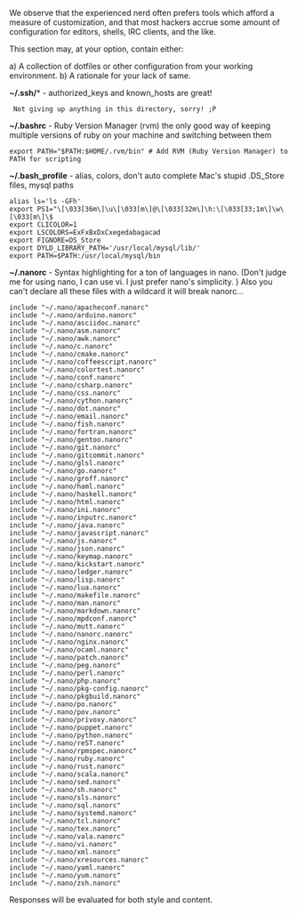 We observe that the experienced nerd often prefers tools which afford a measure of customization, and that most hackers accrue some amount of configuration for editors, shells, IRC clients, and the like.

This section may, at your option, contain either:

  a) A collection of dotfiles or other configuration from your working environment.
    b) A rationale for your lack of same.

 **~/.ssh/***  - authorized_keys and known_hosts are great!

     Not giving up anything in this directory, sorry! ;P

 **~/.bashrc** - Ruby Version Manager (rvm) the only good way of keeping multiple versions of ruby on your machine and switching between them



    export PATH="$PATH:$HOME/.rvm/bin" # Add RVM (Ruby Version Manager) to PATH for scripting

 **~/.bash_profile** - alias, colors, don't auto complete Mac's stupid .DS_Store files, mysql paths



    alias ls='ls -GFh'
    export PS1="\[\033[36m\]\u\[\033[m\]@\[\033[32m\]\h:\[\033[33;1m\]\w\[\033[m\]\$
    export CLICOLOR=1
    export LSCOLORS=ExFxBxDxCxegedabagacad
    export FIGNORE=DS_Store
    export DYLD_LIBRARY_PATH='/usr/local/mysql/lib/'
    export PATH=$PATH:/usr/local/mysql/bin


 **~/.nanorc** - Syntax highlighting for a ton of languages in nano. (Don't judge me for using nano, I can use vi. I just prefer nano's simplicity. ) Also you can't declare all these files with a wildcard it will break nanorc...




    include "~/.nano/apacheconf.nanorc"
    include "~/.nano/arduino.nanorc"
    include "~/.nano/asciidoc.nanorc"
    include "~/.nano/asm.nanorc"
    include "~/.nano/awk.nanorc"
    include "~/.nano/c.nanorc"
    include "~/.nano/cmake.nanorc"
    include "~/.nano/coffeescript.nanorc"
    include "~/.nano/colortest.nanorc"
    include "~/.nano/conf.nanorc"
    include "~/.nano/csharp.nanorc"
    include "~/.nano/css.nanorc"
    include "~/.nano/cython.nanorc"
    include "~/.nano/dot.nanorc"
    include "~/.nano/email.nanorc"
    include "~/.nano/fish.nanorc"
    include "~/.nano/fortran.nanorc"
    include "~/.nano/gentoo.nanorc"
    include "~/.nano/git.nanorc"
    include "~/.nano/gitcommit.nanorc"
    include "~/.nano/glsl.nanorc"
    include "~/.nano/go.nanorc"
    include "~/.nano/groff.nanorc"
    include "~/.nano/haml.nanorc"
    include "~/.nano/haskell.nanorc"
    include "~/.nano/html.nanorc"
    include "~/.nano/ini.nanorc"
    include "~/.nano/inputrc.nanorc"
    include "~/.nano/java.nanorc"
    include "~/.nano/javascript.nanorc"
    include "~/.nano/js.nanorc"
    include "~/.nano/json.nanorc"
    include "~/.nano/keymap.nanorc"
    include "~/.nano/kickstart.nanorc"
    include "~/.nano/ledger.nanorc"
    include "~/.nano/lisp.nanorc"
    include "~/.nano/lua.nanorc"
    include "~/.nano/makefile.nanorc"
    include "~/.nano/man.nanorc"
    include "~/.nano/markdown.nanorc"
    include "~/.nano/mpdconf.nanorc"
    include "~/.nano/mutt.nanorc"
    include "~/.nano/nanorc.nanorc"
    include "~/.nano/nginx.nanorc"
    include "~/.nano/ocaml.nanorc"
    include "~/.nano/patch.nanorc"
    include "~/.nano/peg.nanorc"
    include "~/.nano/perl.nanorc"
    include "~/.nano/php.nanorc"
    include "~/.nano/pkg-config.nanorc"
    include "~/.nano/pkgbuild.nanorc"
    include "~/.nano/po.nanorc"
    include "~/.nano/pov.nanorc"
    include "~/.nano/privoxy.nanorc"
    include "~/.nano/puppet.nanorc"
    include "~/.nano/python.nanorc"
    include "~/.nano/reST.nanorc"
    include "~/.nano/rpmspec.nanorc"
    include "~/.nano/ruby.nanorc"
    include "~/.nano/rust.nanorc"
    include "~/.nano/scala.nanorc"
    include "~/.nano/sed.nanorc"
    include "~/.nano/sh.nanorc"
    include "~/.nano/sls.nanorc"
    include "~/.nano/sql.nanorc"
    include "~/.nano/systemd.nanorc"
    include "~/.nano/tcl.nanorc"
    include "~/.nano/tex.nanorc"
    include "~/.nano/vala.nanorc"
    include "~/.nano/vi.nanorc"
    include "~/.nano/xml.nanorc"
    include "~/.nano/xresources.nanorc"
    include "~/.nano/yaml.nanorc"
    include "~/.nano/yum.nanorc"
    include "~/.nano/zsh.nanorc"




Responses will be evaluated for both style and content.
